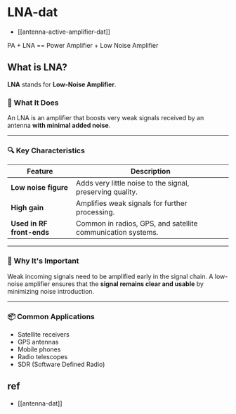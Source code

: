 
# LNA-dat

- [[antenna-active-amplifier-dat]]

PA + LNA == Power Amplifier + Low Noise Amplifier

## What is LNA?

**LNA** stands for **Low-Noise Amplifier**.

### 📡 What It Does
An LNA is an amplifier that boosts very weak signals received by an antenna **with minimal added noise**.

---

### 🔍 Key Characteristics

| Feature                   | Description                                                 |
| ------------------------- | ----------------------------------------------------------- |
| **Low noise figure**      | Adds very little noise to the signal, preserving quality.   |
| **High gain**             | Amplifies weak signals for further processing.              |
| **Used in RF front-ends** | Common in radios, GPS, and satellite communication systems. |

---

### 🧠 Why It's Important
Weak incoming signals need to be amplified early in the signal chain. A low-noise amplifier ensures that the **signal remains clear and usable** by minimizing noise introduction.

---

### 📦 Common Applications
- Satellite receivers  
- GPS antennas  
- Mobile phones  
- Radio telescopes  
- SDR (Software Defined Radio)

## ref 

- [[antenna-dat]]